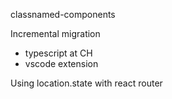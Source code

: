 classnamed-components

Incremental migration
- typescript at CH
- vscode extension

Using location.state with react router
